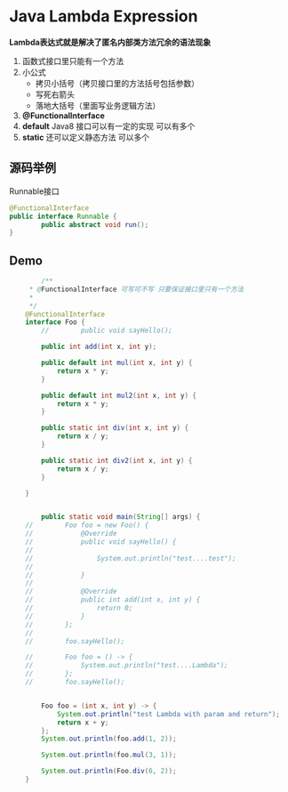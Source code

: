 # Java Lambda Expression

**Lambda表达式就是解决了匿名内部类方法冗余的语法现象**

1. 函数式接口里只能有一个方法
2. 小公式
   + 拷贝小括号（拷贝接口里的方法括号包括参数）
   + 写死右箭头
   + 落地大括号（里面写业务逻辑方法）
3. **@FunctionalInterface**
4. **default** Java8 接口可以有一定的实现 可以有多个
5. **static** 还可以定义静态方法 可以多个

## 源码举例

Runnable接口

```java
@FunctionalInterface
public interface Runnable {
		public abstract void run();
}
```

## Demo

```java
		/**
     * @FunctionalInterface 可写可不写 只要保证接口里只有一个方法
     *
     */
    @FunctionalInterface
    interface Foo {
		//        public void sayHello();

        public int add(int x, int y);

        public default int mul(int x, int y) {
            return x * y;
        }

        public default int mul2(int x, int y) {
            return x * y;
        }

        public static int div(int x, int y) {
            return x / y;
        }

        public static int div2(int x, int y) {
            return x / y;
        }

    }    


		public static void main(String[] args) {
    //        Foo foo = new Foo() {
    //            @Override
    //            public void sayHello() {
    //
    //                System.out.println("test....test");
    //
    //            }
    //
    //            @Override
    //            public int add(int x, int y) {
    //                return 0;
    //            }
    //        };
    //
    //        foo.sayHello();

    //        Foo foo = () -> {
    //            System.out.println("test....Lambda");
    //        };
    //        foo.sayHello();


        Foo foo = (int x, int y) -> {
            System.out.println("test Lambda with param and return");
            return x + y;
        };
        System.out.println(foo.add(1, 2));

        System.out.println(foo.mul(3, 1));

        System.out.println(Foo.div(6, 2));
    }
```

